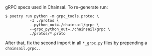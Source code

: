 gRPC specs used in Chainsal.
To re-generate run:

```shell
$ poetry run python -m grpc_tools.protoc \
           -I ./protos \
           --python_out=./chainsail/grpc \
           --grpc_python_out=./chainsail/grpc \
           ./protos/*.proto
```
After that, fix the second import in all `*_grpc.py` files by prepending a `chainsail.grpc.`.
